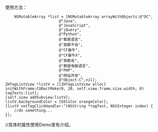 使用方法：
        
        NSMutableArray *list = [NSMutableArray arrayWithObjects:@"OC",
                            @"Java",
                            @"JavaScript",
                            @"jQuery",
                            @"Python",
                            @"都是语言",
                            @"我都不会",
                            @"CF最牛",
                            @"CF最牛X",
                            @"我都会",
                            @"都是电脑语言",
                            @"PHP",
                            @"网站开发",
                            @"Object-C",nil];
    ZHTagListView *listV = [[ZHTagListView alloc] initWithFrame:CGRectMake(0, 20, self.view.frame.size.width, 0) tagTexts:list];
    [self.view addSubview:listV];
    listV.backgroundColor = [UIColor orangeColor];
    [listV setTagClickHandler:^(NSString *tagText, NSUInteger index) {
        //do something...
    }];

//具体的属性使用Demo里有介绍。
